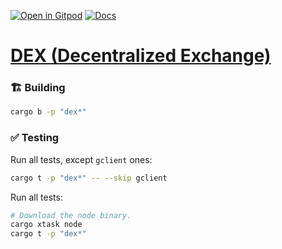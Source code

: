 [![Open in Gitpod](https://img.shields.io/badge/Open_in-Gitpod-white?logo=gitpod)](https://gitpod.io/#FOLDER=dex/https://github.com/gear-foundation/dapps)
[![Docs](https://img.shields.io/github/actions/workflow/status/gear-foundation/dapps/contracts-build.yml?logo=rust&label=docs)](https://dapps.gear.rs/dex_io)

# [DEX (Decentralized Exchange)](https://wiki.gear-tech.io/docs/examples/dex)

### 🏗️ Building

```sh
cargo b -p "dex*"
```

### ✅ Testing

Run all tests, except `gclient` ones:
```sh
cargo t -p "dex*" -- --skip gclient
```

Run all tests:
```sh
# Download the node binary.
cargo xtask node
cargo t -p "dex*"
```
